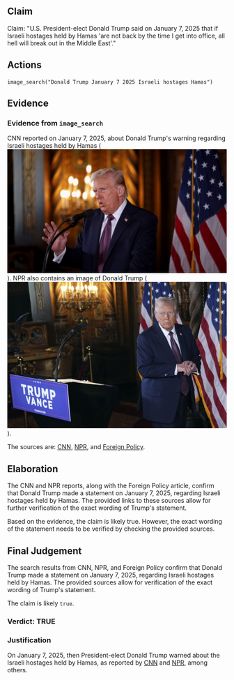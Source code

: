 ## Claim
Claim: "U.S. President-elect Donald Trump said on January 7, 2025 that if Israeli hostages held by Hamas 'are not back by the time I get into office, all hell will break out in the Middle East'."

## Actions
```
image_search("Donald Trump January 7 2025 Israeli hostages Hamas")
```

## Evidence
### Evidence from `image_search`
CNN reported on January 7, 2025, about Donald Trump's warning regarding Israeli hostages held by Hamas (![image 7073](media/2025-08-29_21-15-1756502126-809556.jpg)). NPR also contains an image of Donald Trump (![image 7075](media/2025-08-29_21-15-1756502127-936863.jpg)).

The sources are: [CNN](https://www.cnn.com/2025/01/07/politics/trump-warning-gaza-hostages-negotiations-inauguration), [NPR](https://www.npr.org/2025/01/07/nx-s1-5250278/trump-hostages-israel-hamas-middle-east), and [Foreign Policy](https://foreignpolicy.com/2025/01/10/trump-hamas-hostages-gaza-hell-inauguration-deadline/).


## Elaboration
The CNN and NPR reports, along with the Foreign Policy article, confirm that Donald Trump made a statement on January 7, 2025, regarding Israeli hostages held by Hamas. The provided links to these sources allow for further verification of the exact wording of Trump's statement.

Based on the evidence, the claim is likely true. However, the exact wording of the statement needs to be verified by checking the provided sources.


## Final Judgement
The search results from CNN, NPR, and Foreign Policy confirm that Donald Trump made a statement on January 7, 2025, regarding Israeli hostages held by Hamas. The provided sources allow for verification of the exact wording of Trump's statement.

The claim is likely `true`.

### Verdict: TRUE

### Justification
On January 7, 2025, then President-elect Donald Trump warned about the Israeli hostages held by Hamas, as reported by [CNN](https://www.cnn.com/2025/01/07/politics/trump-warning-gaza-hostages-negotiations-inauguration) and [NPR](https://www.npr.org/2025/01/07/nx-s1-5250278/trump-hostages-israel-hamas-middle-east), among others.
